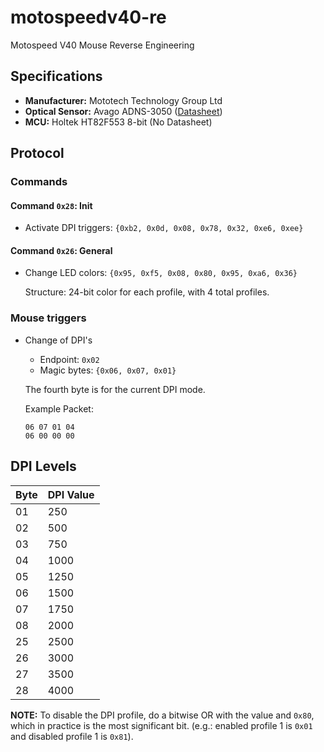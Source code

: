 # motospeedv40-re
Motospeed V40 Mouse Reverse Engineering

## Specifications

- **Manufacturer:** Mototech Technology Group Ltd
- **Optical Sensor:** Avago ADNS-3050 ([Datasheet](https://media.digikey.com/pdf/data%20sheets/avago%20pdfs/adns-3050.pdf))
- **MCU:** Holtek HT82F553 8-bit (No Datasheet)

## Protocol

### Commands

#### Command `0x28`: Init

- Activate DPI triggers: `{0xb2, 0x0d, 0x08, 0x78, 0x32, 0xe6, 0xee}`

#### Command `0x26`: General

- Change LED colors: `{0x95, 0xf5, 0x08, 0x80, 0x95, 0xa6, 0x36}`

    Structure: 24-bit color for each profile, with 4 total profiles.

### Mouse triggers

- Change of DPI's

    - Endpoint: `0x02`
    - Magic bytes: `{0x06, 0x07, 0x01}`

    The fourth byte is for the current DPI mode.

    Example Packet:
    ```
    06 07 01 04
    06 00 00 00
    ```

## DPI Levels

|Byte|DPI Value|
|----|---------|
|01  |      250|
|02  |      500|
|03  |      750|
|04  |     1000|
|05  |     1250|
|06  |     1500|
|07  |     1750|
|08  |     2000|
|25  |     2500|
|26  |     3000|
|27  |     3500|
|28  |     4000|

**NOTE:** To disable the DPI profile, do a bitwise OR with the value and `0x80`, which in practice is the most significant bit. (e.g.:
enabled profile 1 is `0x01` and disabled profile 1 is `0x81`).